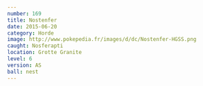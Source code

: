```yaml
---
number: 169
title: Nostenfer
date: 2015-06-20
category: Horde
image: http://www.pokepedia.fr/images/d/dc/Nostenfer-HGSS.png
caught: Nosferapti
location: Grotte Granite
level: 6
version: AS
ball: nest
---
```

